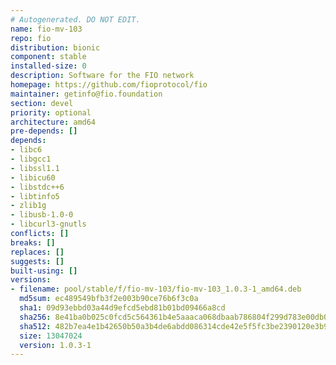 ```yaml
---
# Autogenerated. DO NOT EDIT.
name: fio-mv-103
repo: fio
distribution: bionic
component: stable
installed-size: 0
description: Software for the FIO network
homepage: https://github.com/fioprotocol/fio
maintainer: getinfo@fio.foundation
section: devel
priority: optional
architecture: amd64
pre-depends: []
depends:
- libc6
- libgcc1
- libssl1.1
- libicu60
- libstdc++6
- libtinfo5
- zlib1g
- libusb-1.0-0
- libcurl3-gnutls
conflicts: []
breaks: []
replaces: []
suggests: []
built-using: []
versions:
- filename: pool/stable/f/fio-mv-103/fio-mv-103_1.0.3-1_amd64.deb
  md5sum: ec489549bfb3f2e003b90ce76b6f3c0a
  sha1: 09d93ebbd03a44d9efcd5ebd81b01bd09466a8cd
  sha256: 8e41ba0b025c0fcd5c564361b4e5aaaca068dbaab786804f299d783e00db0f24
  sha512: 482b7ea4e1b42650b50a3b4de6abdd086314cde42e5f5fc3be2390120e3b93503f4652a41217e898644616b647e6241111afde700719f90fd182e6155a8e9392
  size: 13047024
  version: 1.0.3-1
---
```

